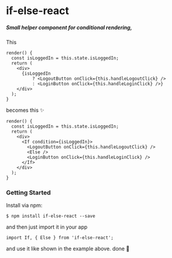 # if-else-react

##### Small helper component for conditional rendering,

This

```
render() {
  const isLoggedIn = this.state.isLoggedIn;
  return (
    <div>
      {isLoggedIn
          ? <LogoutButton onClick={this.handleLogoutClick} />
          : <LoginButton onClick={this.handleLoginClick} />}
    </div>
  );
}
```

becomes this ✨

```
render() {
  const isLoggedIn = this.state.isLoggedIn;
  return (
    <div>
      <If condition={isLoggedIn}>
        <LogoutButton onClick={this.handleLogoutClick} />
        <Else />
        <LoginButton onClick={this.handleLoginClick} />
      </If>
    </div>
  );
}
```

### Getting Started

Install via npm:

```
$ npm install if-else-react --save
```

and then just import it in your app

```
import If, { Else } from 'if-else-react';
```

and use it like shown in the example above. done 🎉
